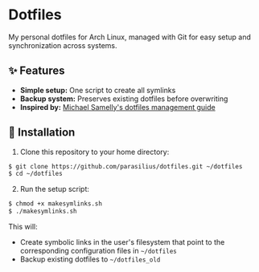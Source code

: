 # Dotfiles

My personal dotfiles for Arch Linux, managed with Git for easy setup and synchronization across systems.

## ✨ Features

- **Simple setup:** One script to create all symlinks
- **Backup system:** Preserves existing dotfiles before overwriting
- **Inspired by:** [Michael Samelly's dotfiles management guide](https://blog.smalleycreative.com/using-git-and-github-to-manage-your-dotfiles/)

## 🚀 Installation

1. Clone this repository to your home directory:
```bash
$ git clone https://github.com/parasilius/dotfiles.git ~/dotfiles
$ cd ~/dotfiles
```

2. Run the setup script:
```bash
$ chmod +x makesymlinks.sh
$ ./makesymlinks.sh
```

This will:
- Create symbolic links in the user's filesystem that point to the corresponding configuration files in `~/dotfiles`
- Backup existing dotfiles to `~/dotfiles_old`

